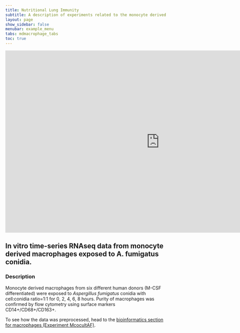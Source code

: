 ```yaml
---
title: Nutritional Lung Immunity
subtitle: A description of experiments related to the monocyte derived macrophages.
layout: page
show_sidebar: false
menubar: example_menu
tabs: mdmacrophage_tabs
toc: true
---
```


<iframe src="https://docs.google.com/presentation/d/e/2PACX-1vQ7A_8RVpvcs5nGXfv8Z1cpbMmXgQNWPf_wV0_xkRU-d5o7QHlyDDgu2BORifCbUmxyz3dqkIJaU7_t/embed?start=false&loop=false&delayms=3000&slide=2" frameborder="0" width="960" height="569" allowfullscreen="true" mozallowfullscreen="true" webkitallowfullscreen="true"></iframe>

## __In vitro__ time-series RNAseq data from monocyte derived macrophages exposed to A. fumigatus conidia.

### Description
Monocyte derived macrophages from six different human donors (M-CSF differentiated) were exposed to _Aspergillus fumigatus_ conidia with cell:conidia ratio=1:1 for 0, 2, 4, 6, 8 hours. Purity of macrophages was confirmed by flow cytometry using surface markers CD14+/CD68+/CD163+.




To see how the data was preprocessed, head to the <a href="{{ site.baseurl }}{% link model/mdmacrophage/mdmacrophage_bioinformatics.md %}">bioinformatics section for macrophages (Experiment McocultAF)</a>.

